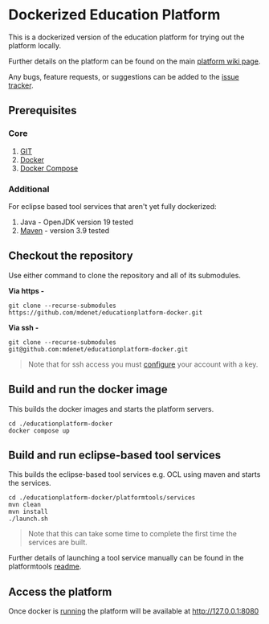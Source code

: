# Dockerized Education Platform
This is a dockerized version of the education platform for trying out the platform locally.

Further details on the platform can be found on the main [platform wiki page](https://github.com/mdenet/educationplatform/wiki).

Any bugs, feature requests, or suggestions can be added to the [issue tracker](https://github.com/mdenet/educationplatform/issues).

## Prerequisites 
### Core
 1. [GIT](https://git-scm.com/)
 2. [Docker](https://www.docker.com/)
 3. [Docker Compose](https://docs.docker.com/compose/install/)
 

### Additional
For eclipse based tool services that aren't yet fully dockerized:

1. Java - OpenJDK version 19 tested
2. [Maven](https://maven.apache.org/) - version 3.9 tested

## Checkout the repository
Use either command to clone the repository and all of its submodules.

**Via https -**
```
git clone --recurse-submodules https://github.com/mdenet/educationplatform-docker.git
```

**Via ssh -** 
```
git clone --recurse-submodules git@github.com:mdenet/educationplatform-docker.git
```

> Note that for ssh access you must [configure](https://docs.github.com/en/authentication/connecting-to-github-with-ssh) your account with a key.

## Build and run the docker image
This builds the docker images and starts the platform servers.
```
cd ./educationplatform-docker
docker compose up
```


## Build and run eclipse-based tool services

This builds the eclipse-based tool services e.g. OCL using maven and starts the services.
```
cd ./educationplatform-docker/platformtools/services
mvn clean 
mvn install
./launch.sh
```
> Note that this can take some time to complete the first time the services are built.

Further details of launching a tool service manually can be found in the platformtools [readme](https://github.com/mdenet/platformtools). 

## Access the platform

Once docker is [running](#build-and-run-the-docker-image) the platform will be available at http://127.0.0.1:8080
